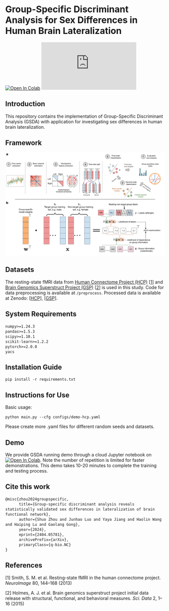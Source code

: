# Group-Specific Discriminant Analysis for Sex Differences in Human Brain Lateralization

<div align="left">

[![Open In Colab](https://colab.research.google.com/assets/colab-badge.svg)](https://colab.research.google.com/github/shuo-zhou/GSDA-Lateralization/blob/main/gsda_demo.ipynb)
[![GitHub license](https://badgen.net/github/license/Naereen/Strapdown.js)](https://github.com/shuo-zhou/GSDA-Lateralization/blob/main/README.md)
</div>

## Introduction

This repository contains the implementation of Group-Specific Discriminant Analysis (GSDA) with application for investigating sex differences in human brain lateralization.

## Framework

![GSDA](figures/GSDA.png)

## Datasets

The resting-state fMRI data from [Human Connectome Project (HCP)](https://www.humanconnectome.org) [[1](#references)] and [Brain Genomics Superstruct Project (GSP)](https://www.neuroinfo.org/gsp/) [[2](#references)] is used in this study. Code for data preprocessing is available at `/preprocess`. Processed data is available at Zenodo: [[HCP](https://doi.org/10.5281/zenodo.10050233)], [[GSP](https://doi.org/10.5281/zenodo.10050234)].

## System Requirements

```(text)
numpy>=1.24.3
pandas>=1.5.3
scipy>=1.10.1
scikit-learn>=1.2.2
pytorch>=2.0.0
yacs
```

## Installation Guide

```(bash)
pip install -r requirements.txt
```

## Instructions for Use

Basic usage:

```(bash)
python main.py --cfg configs/demo-hcp.yaml
```

Please create more .yaml files for different random seeds and datasets.

## Demo

We provide GSDA running demo through a cloud Jupyter notebook on [![Open In Colab](https://colab.research.google.com/assets/colab-badge.svg)](https://colab.research.google.com/github/shuo-zhou/GSDA-Lateralization/blob/main/gsda_demo.ipynb). Note the number of repetition is limited for faster demonstrations. This demo takes 10-20 minutes to complete the training and testing process.

## Cite this work

```(bibtex)
@misc{zhou2024groupspecific,
      title={Group-specific discriminant analysis reveals statistically validated sex differences in lateralization of brain functional network},
      author={Shuo Zhou and Junhao Luo and Yaya Jiang and Haolin Wang and Haiping Lu and Gaolang Gong},
      year={2024},
      eprint={2404.05781},
      archivePrefix={arXiv},
      primaryClass={q-bio.NC}
}
```

## References

[1] Smith, S. M. et al. Resting-state fMRI in the human connectome project. _NeuroImage_ 80, 144–168 (2013)

[2] Holmes, A. J. et al. Brain genomics superstruct project initial data release with structural, functional, and behavioral measures. _Sci. Data_ 2, 1–16 (2015)
